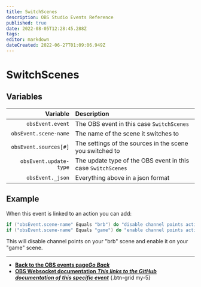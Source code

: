 ```yaml
---
title: SwitchScenes
description: OBS Studio Events Reference
published: true
date: 2022-08-05T12:28:45.288Z
tags: 
editor: markdown
dateCreated: 2022-06-27T01:09:06.949Z
---
```


# SwitchScenes

## Variables

| Variable | Description |
|---------:|:------------|
| `obsEvent.event` | The OBS event in this case `SwitchScenes`
| `obsEvent.scene-name` | The name of the scene it switches to
| `obsEvent.sources[#]` | The settings of the sources in the scene you switched to
| `obsEvent.update-type` | The update type of the OBS event in this case `SwitchScenes`
| `obsEvent._json` | Everything above in a json format

## Example
When this event is linked to an action you can add:
```csharp
if ("obsEvent.scene-name" Equals "brb") do "disable channel points action" then "break"
if ("obsEvent.scene-name" Equals "game") do "enable channel points action" then "break"
```
This will disable channel points on your "brb" scene and enable it on your "game" scene.

---

- [<i class="mdi mdi-chevron-left"></i>**Back to the OBS events page*Go Back***](/en/Broadcasters/OBS/Events)
- [<i class="mdi mdi-github"></i> **OBS Websocket documentation *This links to the GitHub documentation of this specific event***](https://github.com/obsproject/obs-websocket/blob/4.x-current/docs/generated/protocol.md#switchscenes)
{.btn-grid my-5}